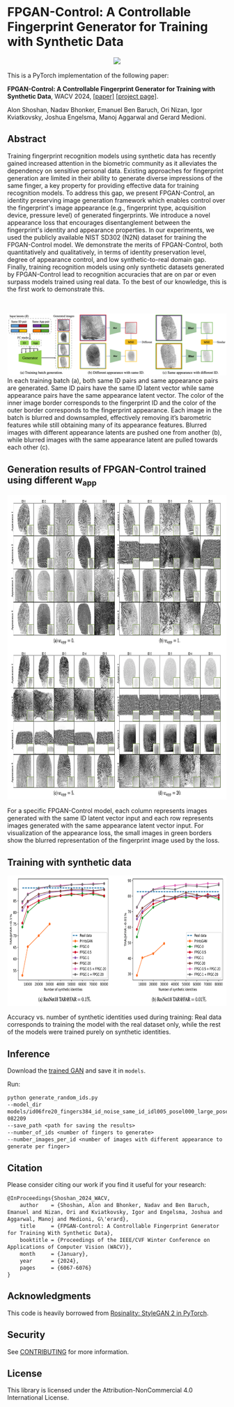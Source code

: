 # FPGAN-Control: A Controllable Fingerprint Generator for Training with Synthetic Data

<center><img src="images/animation.gif"></center>

This is a PyTorch implementation of the following paper:

**FPGAN-Control: A Controllable Fingerprint Generator for Training with Synthetic Data**, WACV 2024, [[paper]](https://arxiv.org/abs/2310.19024) [[project page]](https://alonshoshan10.github.io/fpgan_control/).

Alon Shoshan, Nadav Bhonker, Emanuel Ben Baruch, Ori Nizan, Igor Kviatkovsky, Joshua Engelsma, Manoj Aggarwal and Gerard Medioni.

## Abstract
Training fingerprint recognition models using synthetic data has recently gained increased attention in the biometric community as it alleviates the dependency on sensitive personal data. Existing approaches for fingerprint generation are limited in their ability to generate diverse impressions of the same finger, a key property for providing effective data for training recognition models. To address this gap, we present FPGAN-Control, an identity preserving image generation framework which enables control over the fingerprint's image appearance (e.g., fingerprint type, acquisition device, pressure level) of generated fingerprints. We introduce a novel appearance loss that encourages disentanglement between the fingerprint's identity and appearance properties. In our experiments, we used the publicly available NIST SD302 (N2N) dataset for training the FPGAN-Control model. We demonstrate the merits of FPGAN-Control, both quantitatively and qualitatively, in terms of identity preservation level, degree of appearance control, and low synthetic-to-real domain gap. Finally, training recognition models using only synthetic datasets generated by FPGAN-Control lead to recognition accuracies that are on par or even surpass models trained using real data. To the best of our knowledge, this is the first work to demonstrate this.
<br>
<br>
<br>

<img id="pipeline" src="images/pipeline.png">
In each training batch (a), both same ID pairs and same appearance pairs are
generated. Same ID pairs have the same ID latent vector while same appearance pairs have the same appearance latent vector. The color of
the inner image border corresponds to the fingerprint ID and the color of the outer border corresponds to the fingerprint appearance. Each
image in the batch is blurred and downsampled, effectively removing it’s barometric features while still obtaining many of its appearance
features. Blurred images with different appearance latents are pushed one from another (b), while blurred images with the same appearance
latent are pulled towards each other (c).

## Generation results of FPGAN-Control trained using different w<sub>app</sub>
<img height="700" id="results" src="images/results.png">

For a specific FPGAN-Control model, each column
represents images generated with the same ID latent vector input and each row represents images generated with the same appearance
latent vector input. For visualization of the appearance loss, the small images in green borders show the blurred representation of the
fingerprint image used by the loss.


## Training with synthetic data
<img height="300" id="train_with_synth" src="images/train_with_synth.png">

Accuracy vs. number of synthetic identities used during training: 
Real data corresponds to training the model with the real dataset only, 
while the rest of the models were trained purely on synthetic identities.


## Inference
Download the [trained GAN](https://1drv.ms/u/s!ArMf0NJWksTfiyJN7O70ezn7YAkJ?e=pl2WIA) and save it in `models`.

Run:
```
python generate_random_ids.py
--model_dir models/id06fre20_fingers384_id_noise_same_id_idl005_posel000_large_pose_20230606-082209
--save_path <path for saving the results>
--number_of_ids <number of fingers to generate>
--number_images_per_id <number of images with different appearance to generate per finger>
```


## Citation
Please consider citing our work if you find it useful for your research:
```
@InProceedings{Shoshan_2024_WACV,
    author    = {Shoshan, Alon and Bhonker, Nadav and Ben Baruch, Emanuel and Nizan, Ori and Kviatkovsky, Igor and Engelsma, Joshua and Aggarwal, Manoj and Medioni, G\'erard},
    title     = {FPGAN-Control: A Controllable Fingerprint Generator for Training With Synthetic Data},
    booktitle = {Proceedings of the IEEE/CVF Winter Conference on Applications of Computer Vision (WACV)},
    month     = {January},
    year      = {2024},
    pages     = {6067-6076}
}
```

## Acknowledgments
This code is heavily borrowed from [Rosinality: StyleGAN 2 in PyTorch](https://github.com/rosinality/stylegan2-pytorch).


## Security

See [CONTRIBUTING](CONTRIBUTING.md#security-issue-notifications) for more information.

## License

This library is licensed under the Attribution-NonCommercial 4.0 International License.


